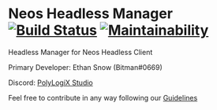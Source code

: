 # Neos Headless Manager [![Build Status](https://travis-ci.org/bombitmanbomb/HeadlessCore.svg?branch=master)](https://travis-ci.org/bombitmanbomb/HeadlessCore) [![Maintainability](https://api.codeclimate.com/v1/badges/69cd0dabe98ce6ccace9/maintainability)](https://codeclimate.com/github/bombitmanbomb/HeadlessCore/maintainability)

 Headless Manager for Neos Headless Client

Primary Developer: Ethan Snow (Bitman#0669)

Discord: [PolyLogiX Studio](https://discord.gg/6y2A4Pk)

Feel free to contribute in any way following our [Guidelines](https://github.com/bombitmanbomb/HeadlessCore/blob/master/CONTRIBUTING.md)
